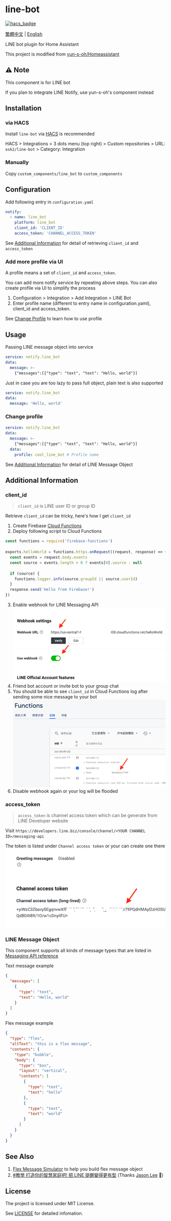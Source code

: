 # line-bot

[![hacs_badge](https://img.shields.io/badge/HACS-Custom-orange.svg?style=for-the-badge)](https://github.com/custom-components/hacs)

[繁體中文](README-zh.md) | [English](README.md)

LINE bot plugin for Home Assistant

This project is modified from [yun-s-oh/Homeassistant](https://github.com/yun-s-oh/Homeassistant)

## ⚠ Note

This component is for LINE bot

If you plan to integrate LINE Notify, use yun-s-oh's component instead

## Installation

### via HACS

Install `line-bot` via [HACS](https://hacs.xyz/) is recommended

HACS > Integrations > 3 dots menu (top right) > Custom repositories > URL: `osk2/line-bot` > Category: Integration

### Manually

Copy `custom_components/line_bot` to `custom_components`

## Configuration

Add following entry in `configuration.yaml`

```yaml
notify:
  - name: line_bot
    platform: line_bot
    client_id: 'CLIENT_ID'
    access_token: 'CHANNEL_ACCESS_TOKEN'
```

See [Additional Information](#additional-information) for detail of retrieving `client_id` and `access_token`

### Add more profile via UI

A profile means a set of `client_id` and `access_token`.

You can add more notify service by repeating above steps. You can also create profile via UI to simplify the process

1. Configuration > Integration > Add Integration > LINE Bot
2. Enter profile name (different to entry name in configuration.yaml), client_id and access_token.

See [Change Profile](#change-profile) to learn how to use profile

## Usage

Passing LINE message object into service

```yaml
service: notify.line_bot
data:
  message: >-
    {"messages":[{"type": "text", "text": "Hello, world"}]
```

Just in case you are too lazy to pass full object, plain text is also supported

```yaml
service: notify.line_bot
data:
  message: 'Hello, world'
```

### Change profile

```yaml
service: notify.line_bot
data:
  message: >-
    {"messages":[{"type": "text", "text": "Hello, world"}]
  data:
    profile: cool_line_bot # Profile name
```

See [Additional Information](#additional-information) for detail of LINE Message Object

## Additional Information

### client_id

> `client_id` is LINE user ID or group ID

Retrieve `client_id` can be tricky, here's how I get `client_id`

1. Create Firebase [Cloud Functions](https://console.firebase.google.com/)
2. Deploy following script to Cloud Functions

```js
const functions = require('firebase-functions')

exports.helloWorld = functions.https.onRequest((request, response) => {
  const events = request.body.events
  const source = events.length > 0 ? events[0].source : null

  if (source) {
    functions.logger.info(source.groupId || source.userId)
  }
  response.send('Hello from Firebase!')
})
```

3. Enable webhook for LINE Messaging API
   ![image](https://github.com/osk2/line-bot/blob/master/assets/messaging-api-webhook.png)
4. Friend bot account or invite bot to your group chat
5. You should be able to see `client_id` in Cloud Functions log after sending some nice message to your bot
   ![image](https://github.com/osk2/line-bot/blob/master//assets/cloud-functions-log.png)
6. Disable webhook again or your log will be flooded

### access_token

> `access_token` is channel access token which can be generate from LINE Developer website

Visit `https://developers.line.biz/console/channel/<YOUR CHANNEL ID>/messaging-api`

The token is listed under `Channel access token` or your can create one there
![image](https://github.com/osk2/line-bot/blob/master//assets/line-access-token.png)

### LINE Message Object

This component supports all kinds of message types that are listed in [Messaging API reference](https://developers.line.biz/en/reference/messaging-api/#message-objects)

Text message example

```json
{
  "messages": [
    {
      "type": "text",
      "text": "Hello, world"
    }
  ]
}
```

Flex message example

```json
{
  "type": "flex",
  "altText": "this is a flex message",
  "contents": {
    "type": "bubble",
    "body": {
      "type": "box",
      "layout": "vertical",
      "contents": [
        {
          "type": "text",
          "text": "hello"
        },
        {
          "type": "text",
          "text": "world"
        }
      ]
    }
  }
}
```

## See Also

1. [Flex Message Simulator](https://developers.line.biz/flex-simulator/) to help you build flex message object
2. [#教學 打造你的智慧家庭吧! 把 LINE 提醒變得更有型](https://www.dcard.tw/f/smart_home/p/235787775) (Thanks [Jason Lee](https://www.dcard.tw/@jas0n.1ee.com) 👏)

## License

The project is licensed under MIT License.

See [LICENSE](LICENSE) for detailed infomation.
